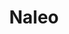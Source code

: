 ---
title: Naleo
description: Naleo.org is a Educational Fund, I helped them switch platforms. Helped re-create the site and add new components using Timber.
icon: naleo/icon.png
logo: naleo/logo.png
preview: naleo/preview.png
link: https://naleo.org
tags: [wordpress, timber, re-design]
created_at: 2019-02-15
---